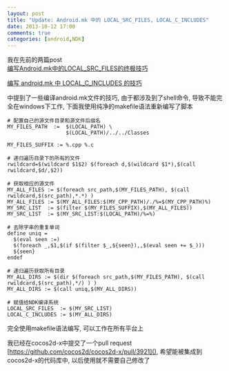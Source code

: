 ```yaml
---
layout: post
title: "Update: Android.mk 中的 LOCAL_SRC_FILES, LOCAL_C_INCLUDES"
date: 2013-10-12 17:00
comments: true
categories: [android,NDK]
---
```


我在先前的两篇post  
[编写Android.mk中的LOCAL_SRC_FILES的终极技巧](/blog/2013/05/20/write-local-src-files-in-android-dot-mk-ultimate-skills/)  

[编写 android.mk 中 LOCAL_C_INCLUDES 的技巧](/blog/2013/06/25/write-local-c-includes-skills-in-android-dot-mk/)  

中提到了一些编译android.mk文件的技巧, 由于都涉及到了shell命令, 导致不能完全在windows下工作, 下面我使用纯净的makefile语法重新编写了脚本

	# 配置自己的源文件目录和源文件后缀名
	MY_FILES_PATH  :=  $(LOCAL_PATH) \
	                   $(LOCAL_PATH)/../../Classes
					   
	MY_FILES_SUFFIX := %.cpp %.c
					   
	# 递归遍历目录下的所有的文件
	rwildcard=$(wildcard $1$2) $(foreach d,$(wildcard $1*),$(call rwildcard,$d/,$2))
	
	# 获取相应的源文件
	MY_ALL_FILES := $(foreach src_path,$(MY_FILES_PATH), $(call rwildcard,$(src_path),*.*) ) 
	MY_ALL_FILES := $(MY_ALL_FILES:$(MY_CPP_PATH)/./%=$(MY_CPP_PATH)%)
	MY_SRC_LIST  := $(filter $(MY_FILES_SUFFIX),$(MY_ALL_FILES)) 
	MY_SRC_LIST  := $(MY_SRC_LIST:$(LOCAL_PATH)/%=%)

	# 去除字串的重复单词
	define uniq =
	  $(eval seen :=)
	  $(foreach _,$1,$(if $(filter $_,${seen}),,$(eval seen += $_)))
	  ${seen}
	endef
	
	# 递归遍历获取所有目录
	MY_ALL_DIRS := $(dir $(foreach src_path,$(MY_FILES_PATH), $(call rwildcard,$(src_path),*/) ) )
	MY_ALL_DIRS := $(call uniq,$(MY_ALL_DIRS))

	# 赋值给NDK编译系统
	LOCAL_SRC_FILES  := $(MY_SRC_LIST)
	LOCAL_C_INCLUDES := $(MY_ALL_DIRS)
	
完全使用makefile语法编写, 可以工作在所有平台上

我已经在cocos2d-x中提交了一个pull request [https://github.com/cocos2d/cocos2d-x/pull/3921](), 希望能被集成到cocos2d-x的代码库中, 以后使用就不需要自己修改了
